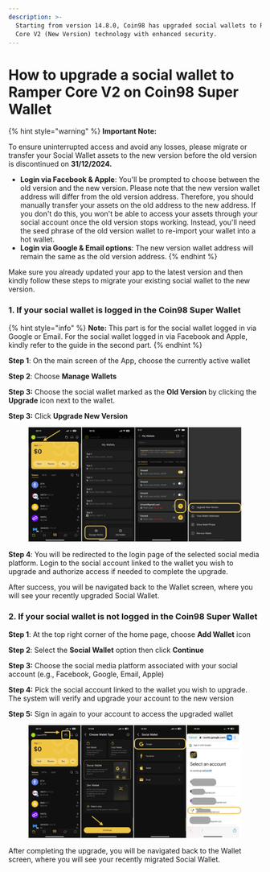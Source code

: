 ```yaml
---
description: >-
  Starting from version 14.8.0, Coin98 has upgraded social wallets to Ramper
  Core V2 (New Version) technology with enhanced security.
---
```


# How to upgrade a social wallet to Ramper Core V2 on Coin98 Super Wallet

{% hint style="warning" %}
**Important Note:**

To ensure uninterrupted access and avoid any losses, please migrate or transfer your Social Wallet assets to the new version before the old version is discontinued on **31/12/2024.**

* **Login via Facebook & Apple**: You'll be prompted to choose between the old version and the new version. Please note that the new version wallet address will differ from the old version address. Therefore, you should manually transfer your assets on the old address to the new address. If you don't do this, you won't be able to access your assets through your social account once the old version stops working. Instead, you'll need the seed phrase of the old version wallet to re-import your wallet into a hot wallet.
* **Login via Google & Email options**: The new version wallet address will remain the same as the old version address.
{% endhint %}

Make sure you already updated your app to the latest version and then kindly follow these steps to migrate your existing social wallet to the new version.

### 1. If your social wallet is logged in the Coin98 Super Wallet

{% hint style="info" %}
**Note:** This part is for the social wallet logged in via Google or Email. For the social wallet logged in via Facebook and Apple, kindly refer to the guide in the second part.
{% endhint %}

**Step 1**: On the main screen of the App, choose the currently active wallet

**Step 2**: Choose **Manage Wallets**

**Step 3:** Choose the social wallet marked as the **Old Version** by clicking the **Upgrade** icon next to the wallet.

**Step 3:** Click **Upgrade New Version**

<figure><img src="../../../../.gitbook/assets/coin98-app-upgrade-social-wallet-1.jpeg" alt=""><figcaption></figcaption></figure>

**Step 4**: You will be redirected to the login page of the selected social media platform. Login to the social account linked to the wallet you wish to upgrade and authorize access if needed to complete the upgrade.

After success, you will be navigated back to the Wallet screen, where you will see your recently upgraded Social Wallet.&#x20;

### 2. If your social wallet is not logged in the Coin98 Super Wallet

**Step 1**: At the top right corner of the home page, choose **Add Wallet** icon

**Step 2**: Select the **Social Wallet** option then click **Continue**

**Step 3:** Choose the social media platform associated with your social account (e.g., Facebook, Google, Email, Apple)

**Step 4:** Pick the social account linked to the wallet you wish to upgrade. The system will verify and upgrade your account to the new version

**Step 5:** Sign in again to your account to access the upgraded wallet

<figure><img src="../../../../.gitbook/assets/coin98app-restoresocialwallet-1 (1).jpeg" alt=""><figcaption></figcaption></figure>

After completing the upgrade, you will be navigated back to the Wallet screen, where you will see your recently migrated Social Wallet.&#x20;

